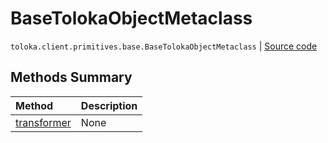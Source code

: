 # BaseTolokaObjectMetaclass
`toloka.client.primitives.base.BaseTolokaObjectMetaclass` | [Source code](https://github.com/Toloka/toloka-kit/blob/v1.2.3/src/client/primitives/base.py#L119)

## Methods Summary

| Method | Description |
| :------| :-----------|
[transformer](toloka.client.primitives.base.BaseTolokaObjectMetaclass.transformer.md)| None
